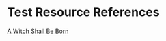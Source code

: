 # Test Resource References

[A Witch Shall Be Born](https://www.epubbooks.com/series/56-conan-the-barbarian)
